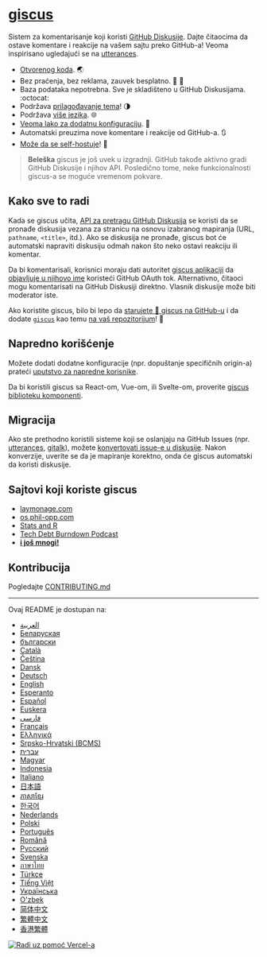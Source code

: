 # [giscus][giscus]

Sistem za komentarisanje koji koristi [GitHub Diskusije][discussions]. Dajte čitaocima da ostave komentare i reakcije na vašem sajtu preko GitHub-a! Veoma inspirisano ugledajući se na [utterances][utterances].

- [Otvorenog koda][repo]. 🌏
- Bez praćenja, bez reklama, zauvek besplatno. 📡 🚫
- Baza podataka nepotrebna. Sve je skladišteno u GitHub Diskusijama. :octocat:
- Podržava [prilagođavanje tema][creating-custom-themes]! 🌗
- Podržava [više jezika][multiple-languages]. 🌐
- [Veoma lako za dodatnu konfiguraciju][advanced-usage]. 🔧
- Automatski preuzima nove komentare i reakcije od GitHub-a. 🔃
- [Može da se self-hostuje][self-hosting]! 🤳

> **Beleška**
> giscus je još uvek u izgradnji. GitHub takođe aktivno gradi GitHub Diskusije i njihov API. Posledično tome, neke funkcionalnosti giscus-a se moguće vremenom pokvare.

## Kako sve to radi

Kada se giscus učita, [API za pretragu GitHub Diskusija][search-api] se koristi da se pronađe diskusija vezana za stranicu na osnovu izabranog mapiranja (URL, `pathname`, `<title>`, itd.). Ako se diskusija ne pronađe, giscus bot će automatski napraviti diskusiju odmah nakon što neko ostavi reakciju ili komentar.

Da bi komentarisali, korisnici moraju dati autoritet [giscus aplikaciji][giscus-app] da [objavljuje u njihovo ime][authorization] koristeći GitHub OAuth tok. Alternativno, čitaoci mogu komentarisati na GitHub Diskusiji direktno. Vlasnik diskusije može biti moderator iste.

[giscus]: https://giscus.app
[discussions]: https://docs.github.com/en/discussions
[utterances]: https://github.com/utterance/utterances
[repo]: https://github.com/giscus/giscus
[advanced-usage]: https://github.com/giscus/giscus/blob/main/ADVANCED-USAGE.md
[creating-custom-themes]: https://github.com/giscus/giscus/blob/main/ADVANCED-USAGE.md#data-theme
[multiple-languages]: https://github.com/giscus/giscus/blob/main/CONTRIBUTING.md#adding-localizations
[self-hosting]: https://github.com/giscus/giscus/blob/main/SELF-HOSTING.md
[search-api]: https://docs.github.com/en/graphql/guides/using-the-graphql-api-for-discussions#search
[giscus-app]: https://github.com/apps/giscus
[authorization]: https://docs.github.com/en/developers/apps/identifying-and-authorizing-users-for-github-apps

<!-- configuration -->

Ako koristite giscus, bilo bi lepo da [starujete 🌟 giscus na GitHub-u][repo] i da dodate [`giscus`][giscus-topic] kao temu [na vaš repozitorijum][topic-howto]! 🎉

## Napredno korišćenje

Možete dodati dodatne konfiguracije (npr. dopuštanje specifičnih origin-a) prateći [uputstvo za napredne korisnike][advanced-usage].

Da bi koristili giscus sa React-om, Vue-om, ili Svelte-om, proverite [giscus biblioteku komponenti][giscus-component].

## Migracija

Ako ste prethodno koristili sisteme koji se oslanjaju na GitHub Issues (npr. [utterances][utterances], [gitalk][gitalk]), možete [konvertovati issue-e u diskusije][convert]. Nakon konverzije, uverite se da je mapiranje korektno, onda će giscus automatski da koristi diskusije.

## Sajtovi koji koriste giscus

- [laymonage.com][laymonage-website]
- [os.phil-opp.com][os-phil-opp]
- [Stats and R][statsandr]
- [Tech Debt Burndown Podcast][techdebtburndown]
- [**i još mnogi!**][giscus-topic]

## Kontribucija

Pogledajte [CONTRIBUTING.md][contributing]

[giscus-component]: https://github.com/giscus/giscus-component
[repo]: https://github.com/giscus/giscus
[giscus-topic]: https://github.com/topics/giscus
[topic-howto]: https://docs.github.com/en/github/administering-a-repository/classifying-your-repository-with-topics
[advanced-usage]: https://github.com/giscus/giscus/blob/main/ADVANCED-USAGE.md
[utterances]: https://github.com/utterance/utterances
[gitalk]: https://github.com/gitalk/gitalk
[convert]: https://docs.github.com/en/discussions/managing-discussions-for-your-community/moderating-discussions#converting-an-issue-to-a-discussion
[laymonage-website]: https://laymonage.com/posts/giscus
[os-phil-opp]: https://os.phil-opp.com
[statsandr]: https://statsandr.com
[techdebtburndown]: https://techdebtburndown.com
[contributing]: https://github.com/giscus/giscus/blob/main/CONTRIBUTING.md

<!-- end -->

---

Ovaj README je dostupan na:

- [&lrm;العربية](README.ar.md)
- [Беларуская](README.be.md)
- [български](README.bg.md)
- [Català](README.ca.md)
- [Čeština](README.cs.md)
- [Dansk](README.da.md)
- [Deutsch](README.de.md)
- [English](README.md)
- [Esperanto](README.eo.md)
- [Español](README.es.md)
- [Euskera](README.eu.md)
- [فارسی](README.fa.md)
- [Français](README.fr.md)
- [Ελληνικά](README.gr.md)
- [Srpsko-Hrvatski (BCMS)](README.hbs.md)
- [עברית](README.he.md)
- [Magyar](README.hu.md)
- [Indonesia](README.id.md)
- [Italiano](README.it.md)
- [日本語](README.ja.md)
- [ភាសាខ្មែរ](README.kh.md)
- [한국어](README.ko.md)
- [Nederlands](README.nl.md)
- [Polski](README.pl.md)
- [Português](README.pt.md)
- [Română](README.ro.md)
- [Русский](README.ru.md)
- [Svenska](README.sv.md)
- [ภาษาไทย](README.th.md)
- [Türkçe](README.tr.md)
- [Tiếng Việt](README.vi.md)
- [Українська](README.uk.md)
- [O'zbek](README.uz.md)
- [简体中文](README.zh-CN.md)
- [繁體中文](README.zh-TW.md)
- [香港繁體](README.zh-HK.md)

[![Radi uz pomoć Vercel-a](public/powered-by-vercel.svg)][vercel]

[vercel]: https://vercel.com/?utm_source=giscus&utm_campaign=oss
